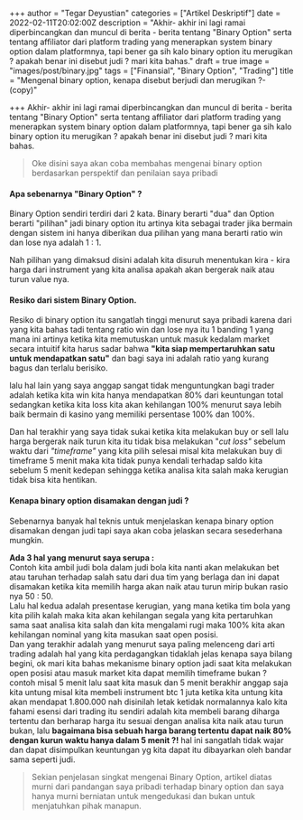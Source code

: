 +++
author = "Tegar Deyustian"
categories = ["Artikel Deskriptif"]
date = 2022-02-11T20:02:00Z
description = "Akhir- akhir ini lagi ramai diperbincangkan dan muncul di berita - berita tentang \"Binary Option\" serta tentang affiliator dari platform trading yang menerapkan system binary option dalam platformnya, tapi bener ga sih kalo binary option itu merugikan ? apakah benar ini disebut judi ? mari kita bahas."
draft = true
image = "images/post/binary.jpg"
tags = ["Finansial", "Binary Option", "Trading"]
title = "Mengenal binary option, kenapa disebut berjudi dan merugikan ?-(copy)"

+++
Akhir- akhir ini lagi ramai diperbincangkan dan muncul di berita - berita tentang "Binary Option" serta tentang affiliator dari platform trading yang menerapkan system binary option dalam platformnya, tapi bener ga sih kalo binary option itu merugikan ? apakah benar ini disebut judi ? mari kita bahas.

> Oke disini saya akan coba membahas mengenai binary option berdasarkan  perspektif dan penilaian saya pribadi

#### Apa sebenarnya "Binary Option" ?

Binary Option sendiri terdiri dari 2 kata. Binary berarti "dua" dan Option berarti "pilihan" jadi binary option itu artinya kita sebagai trader jika bermain dengan sistem ini hanya diberikan dua pilihan yang mana berarti ratio win dan lose nya adalah 1 : 1.

Nah pilihan yang dimaksud disini adalah kita disuruh menentukan kira - kira harga dari instrument yang kita analisa apakah akan bergerak naik atau turun value nya.

#### Resiko dari sistem Binary Option.

Resiko di binary option itu sangatlah tinggi menurut saya pribadi karena dari yang kita bahas tadi tentang ratio win dan lose nya itu 1 banding 1 yang mana ini artinya ketika kita memutuskan untuk masuk kedalam market secara intuitif kita harus sadar bahwa **"kita siap  mempertaruhkan satu untuk mendapatkan satu"** dan bagi saya ini adalah ratio yang kurang bagus dan terlalu berisiko.

lalu hal lain yang saya anggap sangat tidak menguntungkan bagi trader adalah ketika kita win kita hanya mendapatkan 80% dari keuntungan total sedangkan ketika kita loss kita akan kehilangan 100% menurut saya lebih baik bermain di kasino yang memiliki persentase 100% dan 100%.

Dan hal terakhir yang saya tidak sukai ketika kita melakukan buy or sell lalu harga bergerak naik turun kita itu tidak bisa melakukan "_cut loss"_ sebelum waktu dari _"timeframe"_ yang kita pilih selesai misal kita melakukan buy di timeframe 5 menit maka kita tidak punya kendali terhadap saldo kita sebelum 5 menit kedepan sehingga ketika analisa kita salah maka kerugian tidak bisa kita hentikan.

#### Kenapa binary option disamakan dengan judi ?

Sebenarnya banyak hal teknis untuk menjelaskan kenapa binary option disamakan dengan judi tapi saya akan coba jelaskan secara sesederhana mungkin.  
  
**Ada 3 hal yang menurut saya serupa :**  
Contoh kita ambil judi bola dalam judi bola kita nanti akan melakukan bet atau taruhan terhadap salah satu dari dua tim yang berlaga dan ini dapat disamakan ketika kita memilih harga akan naik atau turun mirip bukan rasio nya 50 : 50.   
Lalu hal kedua adalah presentase kerugian, yang mana ketika tim bola yang kita pilih kalah maka kita akan kehilangan segala yang kita pertaruhkan sama saat analisa kita salah dan kita mengalami rugi maka 100% kita akan kehilangan nominal yang kita masukan saat open posisi.  
Dan yang terakhir adalah yang menurut saya paling melenceng dari arti trading adalah hal yang kita perdagangkan tidaklah jelas kenapa saya bilang begini, ok mari kita bahas mekanisme binary option jadi saat kita melakukan open posisi atau masuk market kita dapat memilih timeframe bukan ? contoh misal 5 menit lalu saat kita masuk dan 5 menit berakhir anggap saja kita untung misal kita membeli instrument btc 1 juta ketika kita untung kita akan mendapat 1.800.000 nah disinilah letak ketidak normalannya kalo kita fahami esensi dari trading itu sendiri adalah kita membeli barang diharga tertentu dan berharap harga itu sesuai dengan analisa kita naik atau turun bukan, lalu **bagaimana bisa sebuah harga barang tertentu dapat naik 80% dengan kurun waktu hanya dalam 5 menit ?!** hal ini sangatlah tidak wajar dan dapat disimpulkan keuntungan yg kita dapat itu dibayarkan oleh bandar sama seperti judi.

> Sekian penjelasan singkat mengenai Binary Option, artikel diatas murni dari pandangan saya pribadi terhadap binary option dan saya hanya murni berniatan untuk mengedukasi dan bukan untuk menjatuhkan pihak manapun.
